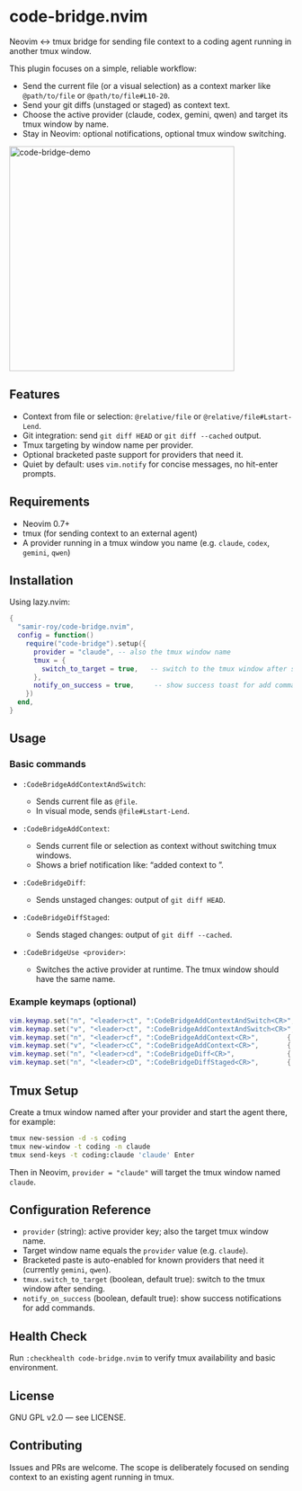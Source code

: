 # code-bridge.nvim

Neovim ↔ tmux bridge for sending file context to a coding agent running in another tmux window.

This plugin focuses on a simple, reliable workflow:
- Send the current file (or a visual selection) as a context marker like `@path/to/file` or `@path/to/file#L10-20`.
- Send your git diffs (unstaged or staged) as context text.
- Choose the active provider (claude, codex, gemini, qwen) and target its tmux window by name.
- Stay in Neovim: optional notifications, optional tmux window switching.

<img src="code-bridge-demo.gif" alt="code-bridge-demo" width="400">

## Features

- Context from file or selection: `@relative/file` or `@relative/file#Lstart-Lend`.
- Git integration: send `git diff HEAD` or `git diff --cached` output.
- Tmux targeting by window name per provider.
- Optional bracketed paste support for providers that need it.
- Quiet by default: uses `vim.notify` for concise messages, no hit-enter prompts.

## Requirements

- Neovim 0.7+
- tmux (for sending context to an external agent)
- A provider running in a tmux window you name (e.g. `claude`, `codex`, `gemini`, `qwen`)

## Installation

Using lazy.nvim:

```lua
{
  "samir-roy/code-bridge.nvim",
  config = function()
    require("code-bridge").setup({
      provider = "claude", -- also the tmux window name
      tmux = {
        switch_to_target = true,   -- switch to the tmux window after sending
      },
      notify_on_success = true,     -- show success toast for add commands
    })
  end,
}
```

## Usage

### Basic commands

- `:CodeBridgeAddContextAndSwitch`:
  - Sends current file as `@file`.
  - In visual mode, sends `@file#Lstart-Lend`.

- `:CodeBridgeAddContext`:
  - Sends current file or selection as context without switching tmux windows.
  - Shows a brief notification like: “added context to <provider>”.

- `:CodeBridgeDiff`:
  - Sends unstaged changes: output of `git diff HEAD`.

- `:CodeBridgeDiffStaged`:
  - Sends staged changes: output of `git diff --cached`.

- `:CodeBridgeUse <provider>`:
  - Switches the active provider at runtime. The tmux window should have the same name.

### Example keymaps (optional)

```lua
vim.keymap.set("n", "<leader>ct", ":CodeBridgeAddContextAndSwitch<CR>", { desc = "Send file or selection" })
vim.keymap.set("v", "<leader>ct", ":CodeBridgeAddContextAndSwitch<CR>", { desc = "Send selection" })
vim.keymap.set("n", "<leader>cf", ":CodeBridgeAddContext<CR>",       { desc = "Add file/selection (no switch)" })
vim.keymap.set("v", "<leader>cC", ":CodeBridgeAddContext<CR>",       { desc = "Add selection (no switch)" })
vim.keymap.set("n", "<leader>cd", ":CodeBridgeDiff<CR>",             { desc = "Send git diff" })
vim.keymap.set("n", "<leader>cD", ":CodeBridgeDiffStaged<CR>",       { desc = "Send staged diff" })
```

## Tmux Setup

Create a tmux window named after your provider and start the agent there, for example:

```bash
tmux new-session -d -s coding
tmux new-window -t coding -n claude
tmux send-keys -t coding:claude 'claude' Enter
```

Then in Neovim, `provider = "claude"` will target the tmux window named `claude`.

## Configuration Reference

- `provider` (string): active provider key; also the target tmux window name.
- Target window name equals the `provider` value (e.g. `claude`).
- Bracketed paste is auto-enabled for known providers that need it (currently `gemini`, `qwen`).
- `tmux.switch_to_target` (boolean, default true): switch to the tmux window after sending.
- `notify_on_success` (boolean, default true): show success notifications for add commands.

## Health Check

Run `:checkhealth code-bridge.nvim` to verify tmux availability and basic environment.

## License

GNU GPL v2.0 — see LICENSE.

## Contributing

Issues and PRs are welcome. The scope is deliberately focused on sending context to an existing agent running in tmux.
